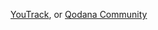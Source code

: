 [YouTrack](https://youtrack.jetbrains.com/issues/QD), or [Qodana Community](https://jb.gg/qodana-discussions)
